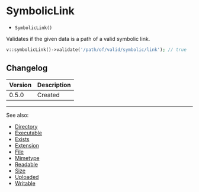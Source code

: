 # SymbolicLink

- `SymbolicLink()`

Validates if the given data is a path of a valid symbolic link.

```php
v::symbolicLink()->validate('/path/of/valid/symbolic/link'); // true
```

## Changelog

Version | Description
--------|-------------
  0.5.0 | Created

***
See also:

  * [Directory](Directory.md)
  * [Executable](Executable.md)
  * [Exists](Exists.md)
  * [Extension](Extension.md)
  * [File](File.md)
  * [Mimetype](Mimetype.md)
  * [Readable](Readable.md)
  * [Size](Size.md)
  * [Uploaded](Uploaded.md)
  * [Writable](Writable.md)
